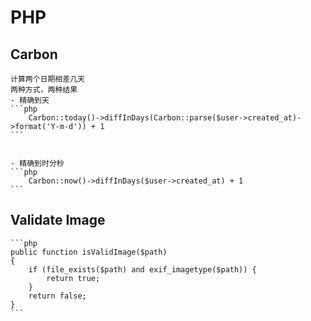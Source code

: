 # PHP

## Carbon
    计算两个日期相差几天
    两种方式，两种结果
    - 精确到天
    ```php
        Carbon::today()->diffInDays(Carbon::parse($user->created_at)->format('Y-m-d')) + 1
    ```

    
    - 精确到时分秒
    ```php
        Carbon::now()->diffInDays($user->created_at) + 1
    ```


## Validate Image

    ```php
    public function isValidImage($path)
    {
        if (file_exists($path) and exif_imagetype($path)) {
            return true;
        }
        return false;
    }
    ```

